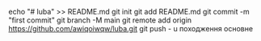 echo "# luba" >> README.md 
git init 
git add README.md 
git commit -m "first commit" 
git branch -M main 
git remote add origin https://github.com/awiqoiwqw/luba.git
 git push - u походження основне
